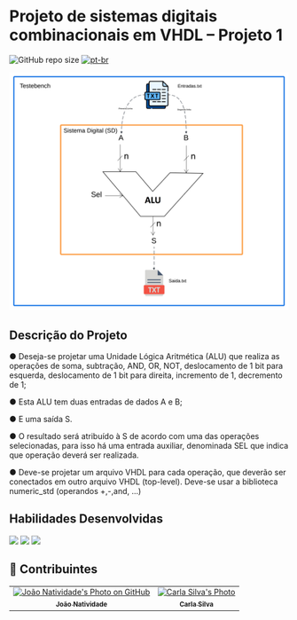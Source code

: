 # Projeto de sistemas digitais combinacionais em VHDL – Projeto 1

![GitHub repo size](https://img.shields.io/github/repo-size/joaosnet/vhdl-project-1?style=for-the-badge)
[![pt-br](https://img.shields.io/badge/lang-pt--br-green.svg)](https://github.com/joaosnet/vhdl-project-1/blob/master/README.pt-br.md)

<img src="https://github.com/joaosnet/vhdl-project-1/blob/main/images/1.png"/>


## Descrição do Projeto
● Deseja-se projetar uma Unidade Lógica Aritmética (ALU) que realiza as operações de soma, subtração, AND, OR, NOT, deslocamento de 1 bit para esquerda, deslocamento de 1 bit para direita, incremento de 1, decremento de 1;

● Esta ALU tem duas entradas de dados A e B;

● E uma saída S.

● O resultado será atribuído à S de acordo com uma das operações selecionadas, para isso há uma entrada auxiliar, denominada SEL que indica que operação deverá ser realizada.

● Deve-se projetar um arquivo VHDL para cada operação, que deverão ser conectados em outro arquivo VHDL (top-level). Deve-se usar a biblioteca numeric_std (operandos +,-,and, ...)

## Habilidades Desenvolvidas

<img src="https://img.shields.io/badge/VHDL-00599C?style=for-the-badge&logo=vhdl&logoColor=white"/> <img src="https://img.shields.io/badge/ModelSim-00599C?style=for-the-badge&logo=ModelSim&logoColor=white"/> <img src="https://img.shields.io/badge/Quartus-00599C?style=for-the-badge&logo=Quartus&logoColor=white"/>


## 🤝 Contribuintes

<table>
    <tr>
        <td align="center">
            <a href="https://www.instagram.com/jaonativi/" title="Project Manager Backend Developer">
                <img src="https://avatars.githubusercontent.com/u/87316339?v=4" width="100px;" alt="João Natividade's Photo on GitHub"/><br>
                <sub>
                    <b>João Natividade</b>
                </sub>
            </a>
        </td>
                <td align="center">
            <a href="https://www.instagram.com/c.j_silva/" title="UX Designer Backend Developer">
                <img src="https://avatars.githubusercontent.com/u/143609183?v=4" width="100px;" alt="Carla Silva's Photo"/><br>
                <sub>
                    <b>Carla Silva</b>
                </sub>
            </a>
        </td>
    </tr>
</table>

